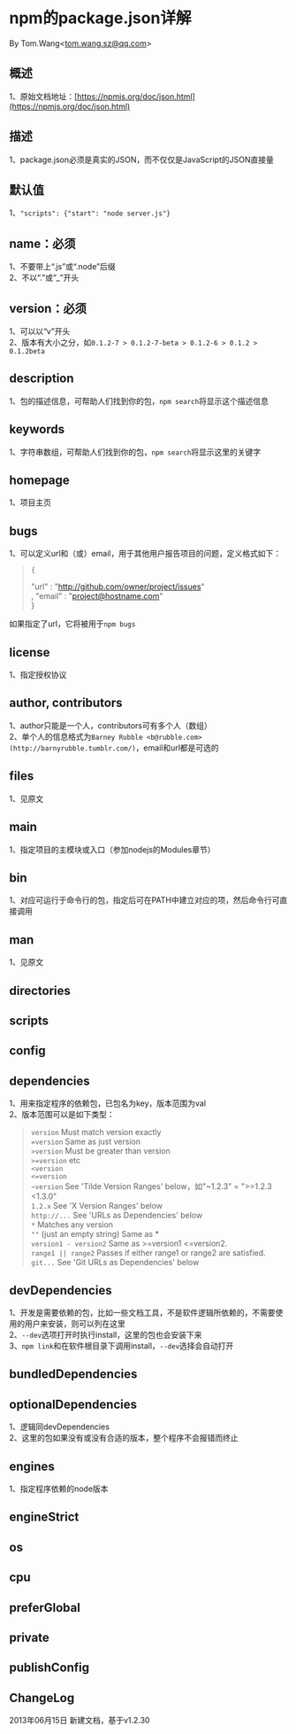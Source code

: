 # npm的package.json详解 #
By Tom.Wang<tom.wang.sz@qq.com\>

## 概述 ##
1、原始文档地址：[https://npmjs.org/doc/json.html](https://npmjs.org/doc/json.html)  

## 描述 ##
1、package.json必须是真实的JSON，而不仅仅是JavaScript的JSON直接量  

## 默认值 ##
1、`"scripts": {"start": "node server.js"}`  

## name：必须 ##
1、不要带上“.js”或“.node”后缀  
2、不以“.”或“_”开头  

## version：必须 ##
1、可以以“v”开头  
2、版本有大小之分，如`0.1.2-7 > 0.1.2-7-beta > 0.1.2-6 > 0.1.2 > 0.1.2beta`  

## description ##
1、包的描述信息，可帮助人们找到你的包，`npm search`将显示这个描述信息  

## keywords ##
1、字符串数组，可帮助人们找到你的包，`npm search`将显示这里的关键字  

## homepage ##
1、项目主页  

## bugs ##
1、可以定义url和（或）email，用于其他用户报告项目的问题，定义格式如下：  
>     {   
> 	"url" : "http://github.com/owner/project/issues"  
>     , "email" : "project@hostname.com"  
>     }

如果指定了url，它将被用于`npm bugs`  

## license ##
1、指定授权协议  

## author, contributors ##
1、author只能是一个人，contributors可有多个人（数组）  
2、单个人的信息格式为`Barney Rubble <b@rubble.com> (http://barnyrubble.tumblr.com/)`，email和url都是可选的  

## files ##
1、见原文  

## main ##
1、指定项目的主模块或入口（参加nodejs的Modules章节）  

## bin ##
1、对应可运行于命令行的包，指定后可在PATH中建立对应的项，然后命令行可直接调用  

## man ##
1、见原文  

## directories ##

## scripts ##

## config ##

## dependencies ##
1、用来指定程序的依赖包，已包名为key，版本范围为val  
2、版本范围可以是如下类型：  
> `version` Must match version exactly  
> `=version` Same as just version  
> `>version` Must be greater than version  
> `>=version` etc  
> `<version`  
> `<=version`  
> `~version` See 'Tilde Version Ranges' below，如"~1.2.3" = ">=1.2.3 <1.3.0"  
> `1.2.x` See 'X Version Ranges' below  
> `http://...` See 'URLs as Dependencies' below  
> `*` Matches any version  
> `""` (just an empty string) Same as *  
> `version1 - version2` Same as >=version1 <=version2.  
> `range1 || range2` Passes if either range1 or range2 are satisfied.  
> `git...` See 'Git URLs as Dependencies' below  

## devDependencies ##
1、开发是需要依赖的包，比如一些文档工具，不是软件逻辑所依赖的，不需要使用的用户来安装，则可以列在这里  
2、`--dev`选项打开时执行install，这里的包也会安装下来  
3、`npm link`和在软件根目录下调用install，`--dev`选择会自动打开  

## bundledDependencies ##

## optionalDependencies ##
1、逻辑同devDependencies  
2、这里的包如果没有或没有合适的版本，整个程序不会报错而终止  

## engines ##
1、指定程序依赖的node版本  

## engineStrict ##

## os ##

## cpu ##

## preferGlobal ##

## private ##

## publishConfig ## 

## ChangeLog ##
2013年06月15日 新建文档，基于v1.2.30